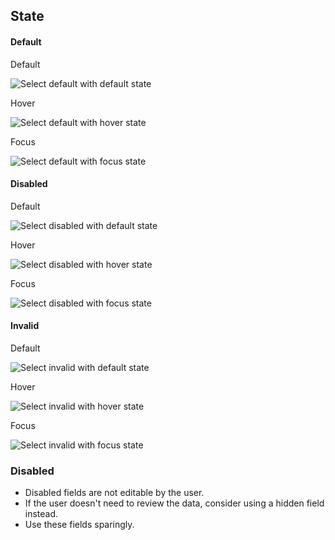 ## State

#### Default

Default

![Select default with default state](/assets/components/select/select-state-default-default.png)

Hover

![Select default with hover state](/assets/components/select/select-state-default-hover.png)

Focus

![Select default with focus state](/assets/components/select/select-state-default-focus.png)

#### Disabled

Default

![Select disabled with default state](/assets/components/select/select-state-disabled-default.png)

Hover

![Select disabled with hover state](/assets/components/select/select-state-disabled-hover.png)

Focus

![Select disabled with focus state](/assets/components/select/select-state-disabled-focus.png)

#### Invalid

Default

![Select invalid with default state](/assets/components/select/select-state-invalid-default.png)

Hover

![Select invalid with hover state](/assets/components/select/select-state-invalid-hover.png)

Focus

![Select invalid with focus state](/assets/components/select/select-state-invalid-focus.png)

### Disabled

- Disabled fields are not editable by the user.
- If the user doesn't need to review the data, consider using a hidden field instead.
- Use these fields sparingly.